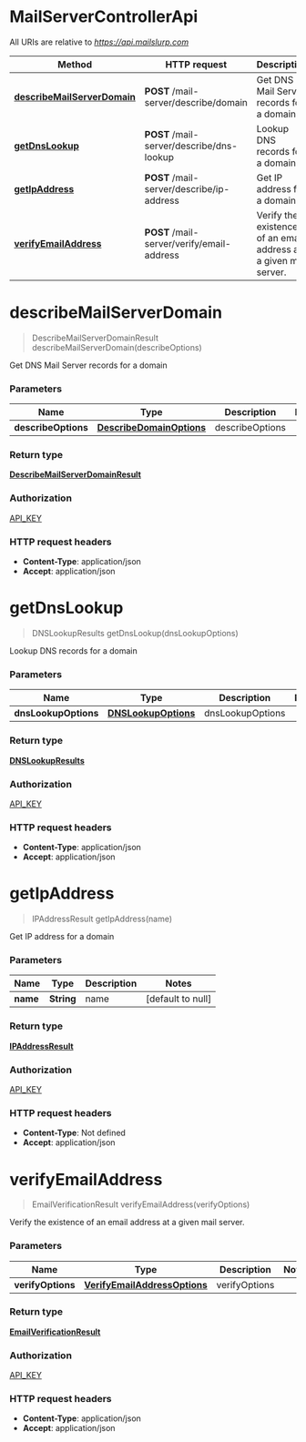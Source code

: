 # MailServerControllerApi

All URIs are relative to *https://api.mailslurp.com*

Method | HTTP request | Description
------------- | ------------- | -------------
[**describeMailServerDomain**](MailServerControllerApi#describeMailServerDomain) | **POST** /mail-server/describe/domain | Get DNS Mail Server records for a domain
[**getDnsLookup**](MailServerControllerApi#getDnsLookup) | **POST** /mail-server/describe/dns-lookup | Lookup DNS records for a domain
[**getIpAddress**](MailServerControllerApi#getIpAddress) | **POST** /mail-server/describe/ip-address | Get IP address for a domain
[**verifyEmailAddress**](MailServerControllerApi#verifyEmailAddress) | **POST** /mail-server/verify/email-address | Verify the existence of an email address at a given mail server.


<a name="describeMailServerDomain"></a>
# **describeMailServerDomain**
> DescribeMailServerDomainResult describeMailServerDomain(describeOptions)

Get DNS Mail Server records for a domain

### Parameters

Name | Type | Description  | Notes
------------- | ------------- | ------------- | -------------
 **describeOptions** | [**DescribeDomainOptions**](..//Models/DescribeDomainOptions)| describeOptions |

### Return type

[**DescribeMailServerDomainResult**](..//Models/DescribeMailServerDomainResult)

### Authorization

[API_KEY](../README#API_KEY)

### HTTP request headers

- **Content-Type**: application/json
- **Accept**: application/json

<a name="getDnsLookup"></a>
# **getDnsLookup**
> DNSLookupResults getDnsLookup(dnsLookupOptions)

Lookup DNS records for a domain

### Parameters

Name | Type | Description  | Notes
------------- | ------------- | ------------- | -------------
 **dnsLookupOptions** | [**DNSLookupOptions**](..//Models/DNSLookupOptions)| dnsLookupOptions |

### Return type

[**DNSLookupResults**](..//Models/DNSLookupResults)

### Authorization

[API_KEY](../README#API_KEY)

### HTTP request headers

- **Content-Type**: application/json
- **Accept**: application/json

<a name="getIpAddress"></a>
# **getIpAddress**
> IPAddressResult getIpAddress(name)

Get IP address for a domain

### Parameters

Name | Type | Description  | Notes
------------- | ------------- | ------------- | -------------
 **name** | **String**| name | [default to null]

### Return type

[**IPAddressResult**](..//Models/IPAddressResult)

### Authorization

[API_KEY](../README#API_KEY)

### HTTP request headers

- **Content-Type**: Not defined
- **Accept**: application/json

<a name="verifyEmailAddress"></a>
# **verifyEmailAddress**
> EmailVerificationResult verifyEmailAddress(verifyOptions)

Verify the existence of an email address at a given mail server.

### Parameters

Name | Type | Description  | Notes
------------- | ------------- | ------------- | -------------
 **verifyOptions** | [**VerifyEmailAddressOptions**](..//Models/VerifyEmailAddressOptions)| verifyOptions |

### Return type

[**EmailVerificationResult**](..//Models/EmailVerificationResult)

### Authorization

[API_KEY](../README#API_KEY)

### HTTP request headers

- **Content-Type**: application/json
- **Accept**: application/json

